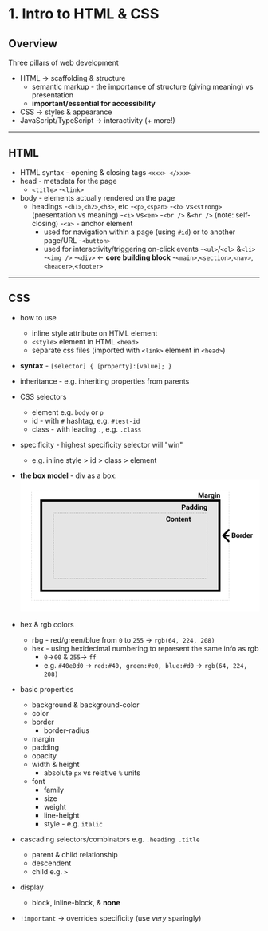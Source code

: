 # 1. Intro to HTML & CSS

## Overview

Three pillars of web development

- HTML -> scaffolding & structure
  - semantic markup - the importance of structure (giving meaning) vs presentation
  - **important/essential for accessibility**
- CSS -> styles & appearance
- JavaScript/TypeScript -> interactivity (+ more!)

---

## HTML

- HTML syntax - opening & closing tags `<xxx> </xxx>`
- head - metadata for the page
  - `<title>` -`<link>`
- body - elements actually rendered on the page
  - headings -`<h1>`,`<h2>`,`<h3>`, etc -`<p>`,`<span>` -`<b>` vs`<strong>` (presentation vs meaning) -`<i>` vs`<em>` -`<br />` &`<hr />` (note: self-closing) -`<a>` - anchor element
    - used for navigation within a page (using `#id`) or to another page/URL -`<button>`
    - used for interactivity/triggering on-click events -`<ul>`/`<ol>` &`<li>` -`<img />` -`<div>` <- **core building block** -`<main>`,`<section>`,`<nav>`,`<header>`,`<footer>`

---

## CSS

- how to use

  - inline style attribute on HTML element
  - `<style>` element in HTML `<head>`
  - separate css files (imported with `<link>` element in `<head>`)

- **syntax** - `[selector] { [property]:[value]; }`
- inheritance - e.g. inheriting properties from parents

- CSS selectors

  - element e.g. `body` or `p`
  - id - with `#` hashtag, e.g. `#test-id`
  - class - with leading `.`, e.g. `.class`

- specificity - highest specificity selector will "win"
  - e.g. inline style > id > class > element
- **the box model** - div as a box:
  ![CSS box model](./assets/css-box-model.png)

- hex & rgb colors
  - rbg - red/green/blue from `0` to `255` -> `rgb(64, 224, 208)`
  - hex - using hexidecimal numbering to represent the same info as rgb
    - `0`->`00` & `255`-> `ff`
    - e.g. `#40e0d0` -> `red:#40, green:#e0, blue:#d0` -> `rgb(64, 224, 208)`
- basic properties
  - background & background-color
  - color
  - border
    - border-radius
  - margin
  - padding
  - opacity
  - width & height
    - absolute `px` vs relative `%` units
  - font
    - family
    - size
    - weight
    - line-height
    - style - e.g. `italic`
- cascading selectors/combinators e.g. `.heading .title`
  - parent & child relationship
  - descendent
  - child e.g. `>`
- display
  - block, inline-block, & **none**
- `!important` -> overrides specificity (use _very_ sparingly)
